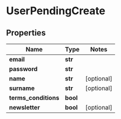 # UserPendingCreate

## Properties
Name | Type | Notes
------------ | ------------- | -------------
**email** | **str** | 
**password** | **str** | 
**name** | **str** | [optional] 
**surname** | **str** | [optional] 
**terms_conditions** | **bool** | 
**newsletter** | **bool** | [optional] 


